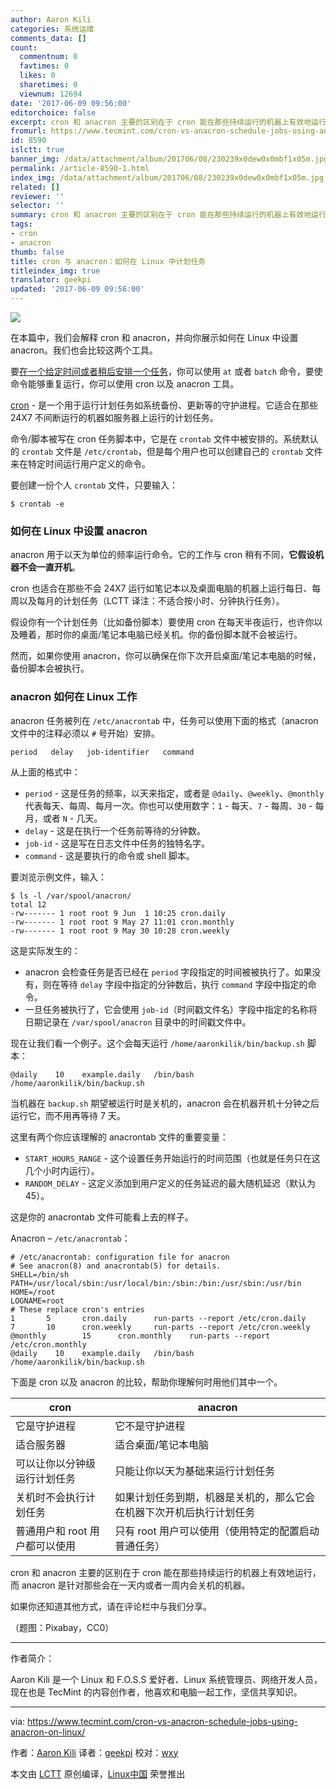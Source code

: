 ```yaml
---
author: Aaron Kili
categories: 系统运维
comments_data: []
count:
  commentnum: 0
  favtimes: 0
  likes: 0
  sharetimes: 0
  viewnum: 12694
date: '2017-06-09 09:56:00'
editorchoice: false
excerpt: cron 和 anacron 主要的区别在于 cron 能在那些持续运行的机器上有效地运行，而 anacron 是针对那些会在一天内或者一周内会关机的机器。
fromurl: https://www.tecmint.com/cron-vs-anacron-schedule-jobs-using-anacron-on-linux/
id: 8590
islctt: true
banner_img: /data/attachment/album/201706/08/230239x0dew0x0mbf1x05m.jpg
permalink: /article-8590-1.html
index_img: /data/attachment/album/201706/08/230239x0dew0x0mbf1x05m.jpg.thumb.jpg
related: []
reviewer: ''
selector: ''
summary: cron 和 anacron 主要的区别在于 cron 能在那些持续运行的机器上有效地运行，而 anacron 是针对那些会在一天内或者一周内会关机的机器。
tags:
- cron
- anacron
thumb: false
title: cron 与 anacron：如何在 Linux 中计划任务
titleindex_img: true
translator: geekpi
updated: '2017-06-09 09:56:00'
---
```


![](/data/attachment/album/201706/08/230239x0dew0x0mbf1x05m.jpg)


在本篇中，我们会解释 cron 和 anacron，并向你展示如何在 Linux 中设置 anacron。我们也会比较这两个工具。


要[在一个给定时间或者稍后安排一个任务](https://www.tecmint.com/linux-cron-alternative-at-command-to-schedule-tasks/)，你可以使用 `at` 或者 `batch` 命令，要使命令能够重复运行，你可以使用 cron 以及 anacron 工具。


[cron](https://www.tecmint.com/11-cron-scheduling-task-examples-in-linux/) - 是一个用于运行计划任务如系统备份、更新等的守护进程。它适合在那些 24X7 不间断运行的机器如服务器上运行的计划任务。


命令/脚本被写在 cron 任务脚本中，它是在 `crontab` 文件中被安排的。系统默认的 `crontab` 文件是 `/etc/crontab`，但是每个用户也可以创建自己的 `crontab` 文件来在特定时间运行用户定义的命令。


要创建一份个人 `crontab` 文件，只要输入：



```
$ crontab -e

```

### 如何在 Linux 中设置 anacron


anacron 用于以天为单位的频率运行命令。它的工作与 cron 稍有不同，**它假设机器不会一直开机**。


cron 也适合在那些不会 24X7 运行如笔记本以及桌面电脑的机器上运行每日、每周以及每月的计划任务（LCTT 译注：不适合按小时、分钟执行任务）。


假设你有一个计划任务（比如备份脚本）要使用 cron 在每天半夜运行，也许你以及睡着，那时你的桌面/笔记本电脑已经关机。你的备份脚本就不会被运行。


然而，如果你使用 anacron，你可以确保在你下次开启桌面/笔记本电脑的时候，备份脚本会被执行。


### anacron 如何在 Linux 工作


anacron 任务被列在 `/etc/anacrontab` 中，任务可以使用下面的格式（anacron 文件中的注释必须以 `#` 号开始）安排。



```
period   delay   job-identifier   command

```

从上面的格式中：


* `period` - 这是任务的频率，以天来指定，或者是 `@daily`、`@weekly`、`@monthly` 代表每天、每周、每月一次。你也可以使用数字：`1` - 每天、`7` - 每周、`30` - 每月，或者 `N` - 几天。
* `delay` - 这是在执行一个任务前等待的分钟数。
* `job-id` - 这是写在日志文件中任务的独特名字。
* `command` - 这是要执行的命令或 shell 脚本。


要浏览示例文件，输入：



```
$ ls -l /var/spool/anacron/
total 12
-rw------- 1 root root 9 Jun  1 10:25 cron.daily
-rw------- 1 root root 9 May 27 11:01 cron.monthly
-rw------- 1 root root 9 May 30 10:28 cron.weekly

```

这是实际发生的：


* anacron 会检查任务是否已经在 `period` 字段指定的时间被被执行了。如果没有，则在等待 `delay` 字段中指定的分钟数后，执行 `command` 字段中指定的命令。
* 一旦任务被执行了，它会使用 `job-id`（时间戳文件名）字段中指定的名称将日期记录在 `/var/spool/anacron` 目录中的时间戳文件中。


现在让我们看一个例子。这个会每天运行 `/home/aaronkilik/bin/backup.sh` 脚本：



```
@daily    10    example.daily   /bin/bash /home/aaronkilik/bin/backup.sh

```

当机器在 `backup.sh` 期望被运行时是关机的，anacron 会在机器开机十分钟之后运行它，而不用再等待 7 天。


这里有两个你应该理解的 anacrontab 文件的重要变量：


* `START_HOURS_RANGE` - 这个设置任务开始运行的时间范围（也就是任务只在这几个小时内运行）。
* `RANDOM_DELAY` - 这定义添加到用户定义的任务延迟的最大随机延迟（默认为 45）。


这是你的 anacrontab 文件可能看上去的样子。


Anacron – `/etc/anacrontab`：



```
# /etc/anacrontab: configuration file for anacron
# See anacron(8) and anacrontab(5) for details.
SHELL=/bin/sh
PATH=/usr/local/sbin:/usr/local/bin:/sbin:/bin:/usr/sbin:/usr/bin
HOME=/root
LOGNAME=root
# These replace cron's entries
1       5       cron.daily      run-parts --report /etc/cron.daily
7       10      cron.weekly     run-parts --report /etc/cron.weekly
@monthly        15      cron.monthly    run-parts --report /etc/cron.monthly
@daily    10    example.daily   /bin/bash /home/aaronkilik/bin/backup.sh                                                                      

```

下面是 cron 以及 anacron 的比较，帮助你理解何时用他们其中一个。




| cron | anacron |
| --- | --- |
| 它是守护进程 | 它不是守护进程 |
| 适合服务器 | 适合桌面/笔记本电脑 |
| 可以让你以分钟级运行计划任务 | 只能让你以天为基础来运行计划任务 |
| 关机时不会执行计划任务 | 如果计划任务到期，机器是关机的，那么它会在机器下次开机后执行计划任务 |
| 普通用户和 root 用户都可以使用 | 只有 root 用户可以使用（使用特定的配置启动普通任务） |


cron 和 anacron 主要的区别在于 cron 能在那些持续运行的机器上有效地运行，而 anacron 是针对那些会在一天内或者一周内会关机的机器。


如果你还知道其他方式，请在评论栏中与我们分享。


（题图：Pixabay，CC0）




---


作者简介：


Aaron Kili 是一个 Linux 和 F.O.S.S 爱好者、Linux 系统管理员、网络开发人员，现在也是 TecMint 的内容创作者，他喜欢和电脑一起工作，坚信共享知识。




---


via: <https://www.tecmint.com/cron-vs-anacron-schedule-jobs-using-anacron-on-linux/>


作者：[Aaron Kili](https://www.tecmint.com/author/aaronkili/) 译者：[geekpi](https://github.com/geekpi) 校对：[wxy](https://github.com/wxy)


本文由 [LCTT](https://github.com/LCTT/TranslateProject) 原创编译，[Linux中国](https://linux.cn/) 荣誉推出